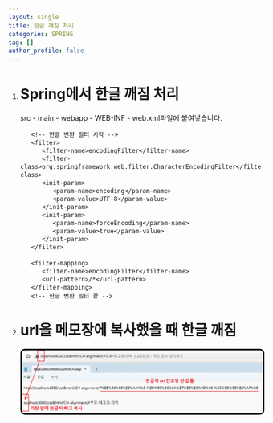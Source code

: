 ```yaml
---
layout: single
title: 한글 깨짐 처리
categories: SPRING
tag: []
author_profile: false
---
```


1. # Spring에서 한글 깨짐 처리

   src - main - webapp - WEB-INF - web.xml파일에 붙여넣습니다.
   ```
      <!-- 한글 변환 필터 시작 -->
      <filter>
         <filter-name>encodingFilter</filter-name>
         <filter-class>org.springframework.web.filter.CharacterEncodingFilter</filter-class>
         <init-param>
            <param-name>encoding</param-name>
            <param-value>UTF-8</param-value>
         </init-param>
         <init-param>
            <param-name>forceEncoding</param-name>
            <param-value>true</param-value>
         </init-param>
      </filter>
      
      <filter-mapping>
         <filter-name>encodingFilter</filter-name>
         <url-pattern>/*</url-pattern>
      </filter-mapping>
      <!-- 한글 변환 필터 끝 -->
   ```   

1. # url을 메모장에 복사했을 때 한글 깨짐

   <img src="../../imgs/spring/url_hangul_crach.png" style="border:3px solid black;border-radius:9px;width:800px">   